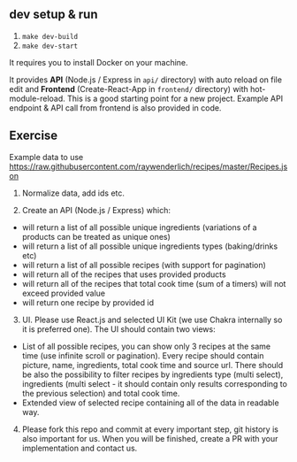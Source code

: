## dev setup & run

1. `make dev-build`
2. `make dev-start`

It requires you to install Docker on your machine.

It provides **API** (Node.js / Express in `api/` directory) with auto reload on file edit and **Frontend** (Create-React-App in `frontend/` directory) with hot-module-reload.
This is a good starting point for a new project.
Example API endpoint & API call from frontend is also provided in code.

## Exercise

Example data to use
https://raw.githubusercontent.com/raywenderlich/recipes/master/Recipes.json

1. Normalize data, add ids etc.

2. Create an API (Node.js / Express) which:
- will return a list of all possible unique ingredients (variations of a products can be treated as unique ones)
- will return a list of all possible unique ingredients types (baking/drinks etc)
- will return a list of all possible recipes (with support for pagination)
- will return all of the recipes that uses provided products
- will return all of the recipes that total cook time (sum of a timers) will not exceed provided value
- will return one recipe by provided id

3. UI. 
Please use React.js and selected UI Kit (we use Chakra internally so it is preferred one).
The UI should contain two views:
- List of all possible recipes, you can show only 3 recipes at the same time (use infinite scroll or pagination).
Every recipe should contain picture, name, ingredients, total cook time and source url.
There should be also the possibility to filter recipes by ingredients type (multi select), ingredients (multi select - it should contain only results corresponding to the previous selection) and total cook time.
- Extended view of selected recipe containing all of the data in readable way.

4. Please fork this repo and commit at every important step, git history is also important for us. When you will be finished, create a PR with your implementation and contact us.
